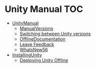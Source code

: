 Unity Manual TOC
================

 - [UnityManual](UnityManual)
	 - [ManualVersions](ManualVersions)
	 - [Switching between Unity versions](SwitchingDocumentationVersions)
	 - [OfflineDocumentation](OfflineDocumentation)
	 - [Leave Feedback](LeaveFeedback)
	 - [WhatsNew56](WhatsNew56)
 - [InstallingUnity](InstallingUnity)
	 - [Deploying Unity Offline](DeployingUnityOffline)

